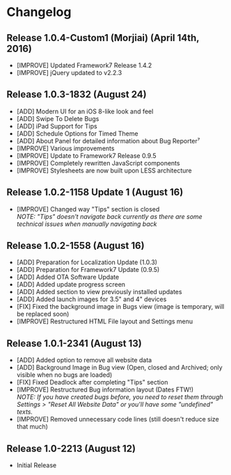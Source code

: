 # Changelog
Release 1.0.4-Custom1 (Morjiai) (April 14th, 2016)
------------------

* [IMPROVE] Updated Framework7 Release 1.4.2
* [IMPROVE] jQuery updated to v2.2.3


Release 1.0.3-1832 (August 24)
------------------
* [ADD] Modern UI for an iOS 8-like look and feel
* [ADD] Swipe To Delete Bugs
* [ADD] iPad Support for Tips
* [ADD] Schedule Options for Timed Theme
* [ADD] About Panel for detailed information about Bug Reporter⁷
* [IMPROVE] Various improvements
* [IMPROVE] Update to Framework7 Release 0.9.5
* [IMPROVE] Completely rewritten JavaScript components
* [IMPROVE] Stylesheets are now built upon LESS architecture

Release 1.0.2-1158 Update 1 (August 16)
---------------------------
* [IMPROVE] Changed way "Tips" section is closed  
  *NOTE: "Tips" doesn't navigate back currently as there are some technical issues when manually navigating back*

Release 1.0.2-1558 (August 16)
------------------
* [ADD] Preparation for Localization Update (1.0.3)
* [ADD] Preparation for Framework7 Update (0.9.5)
* [ADD] Added OTA Software Update
* [ADD] Added update progress screen
* [ADD] Added section to view previously installed updates
* [ADD] Added launch images for 3.5" and 4" devices
* [FIX] Fixed the background image in Bugs view (image is temporary, will be replaced soon)
* [IMPROVE] Restructured HTML File layout and Settings menu

Release 1.0.1-2341 (August 13)
------------------
* [ADD] Added option to remove all website data
* [ADD] Background Image in Bug view (Open, closed and Archived; only visible when no bugs are loaded)
* [FIX] Fixed Deadlock after completing "Tips" section
* [IMPROVE] Restructured Bug information layout (Dates FTW!)  
  *NOTE: If you have created bugs before, you need to reset them through Settings > "Reset All Website Data" or you'll have some "undefined" texts.*
* [IMPROVE] Removed unnecessary code lines (still doesn't reduce size that much)

Release 1.0-2213 (August 12)
----------------
* Initial Release
